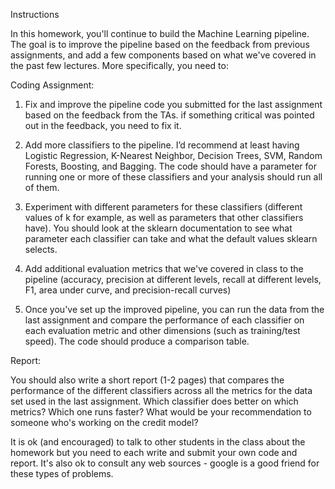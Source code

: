 Instructions

In this homework, you'll continue to build the Machine Learning pipeline. The goal is to improve the pipeline based on the feedback from previous assignments, and add a few components based on what we've covered in the past few lectures. More specifically, you need to:

 Coding Assignment:

1. Fix and improve the pipeline code you submitted for the last assignment based on the feedback from the TAs. if something critical was pointed out in the feedback, you need to fix it. 

2. Add more classifiers to the pipeline. I’d recommend at least having Logistic Regression, K-Nearest Neighbor, Decision Trees, SVM, Random Forests, Boosting, and Bagging. The code should have a parameter for running one or more of these classifiers and your analysis should run all of them.

3. Experiment with different parameters for these classifiers (different values of k for example, as well as parameters that other classifiers have). You should look at the sklearn documentation to see what parameter each classifier can take and what the default values sklearn selects.

4. Add additional evaluation metrics that we've covered in class to the pipeline (accuracy, precision at different levels, recall at different levels, F1, area under curve, and precision-recall curves)

5. Once you've set up the improved pipeline, you can run the data from the last assignment and compare the performance of each classifier on each evaluation metric and other dimensions (such as training/test speed). The code should produce a comparison table.

Report:

You should also write a short report (1-2 pages) that compares the performance of the different classifiers across all the metrics for the data set used in the last assignment. Which classifier does better on which metrics? Which one runs faster? What would be your recommendation to someone who's working on the credit model?

It is ok (and encouraged) to talk to other students in the class about the homework but you need to each write and submit your own code and report. It's also ok to consult any web sources - google is a good friend for these types of problems.
